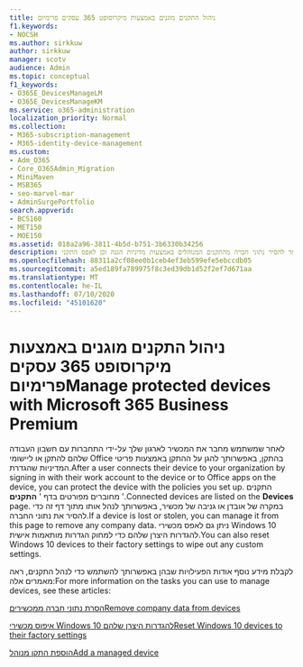 ```yaml
---
title: ניהול התקנים מוגנים באמצעות מיקרוסופט 365 עסקים פרימיום
f1.keywords:
- NOCSH
ms.author: sirkkuw
author: sirkkuw
manager: scotv
audience: Admin
ms.topic: conceptual
f1_keywords:
- O365E_DevicesManageLM
- O365E_DevicesManageKM
ms.service: o365-administration
localization_priority: Normal
ms.collection:
- M365-subscription-management
- M365-identity-device-management
ms.custom:
- Adm_O365
- Core_O365Admin_Migration
- MiniMaven
- MSB365
- seo-marvel-mar
- AdminSurgePortfolio
search.appverid:
- BCS160
- MET150
- MOE150
ms.assetid: 018a2a96-3811-4b5d-b751-3b6330b34256
description: למד להסיר נתוני חברה מהתקנים המנוהלים באמצעות מדיניות הגנה וכן לאפס התקני Windows 10 להגדרות היצרן שלהם.
ms.openlocfilehash: 88311a2cf08ee0b1ceb4ef3eb599efe5ebccdb05
ms.sourcegitcommit: a5ed189fa789975f8c3ed39db1d52f2ef7d671aa
ms.translationtype: MT
ms.contentlocale: he-IL
ms.lasthandoff: 07/10/2020
ms.locfileid: "45101620"
---
```

# <a name="manage-protected-devices-with-microsoft-365-business-premium"></a><span data-ttu-id="ff97f-103">ניהול התקנים מוגנים באמצעות מיקרוסופט 365 עסקים פרימיום</span><span class="sxs-lookup"><span data-stu-id="ff97f-103">Manage protected devices with Microsoft 365 Business Premium</span></span>

<span data-ttu-id="ff97f-104">לאחר שמשתמש מחבר את המכשיר לארגון שלך על-ידי התחברות עם חשבון העבודה שלהם להתקן או ליישומי Office בהתקן, באפשרותך להגן על ההתקן באמצעות פריטי המדיניות שהגדרת.</span><span class="sxs-lookup"><span data-stu-id="ff97f-104">After a user connects their device to your organization by signing in with their work account to the device or to Office apps on the device, you can protect the device with the policies you set up.</span></span> <span data-ttu-id="ff97f-105">התקנים מחוברים מפורטים בדף ' **התקנים** '.</span><span class="sxs-lookup"><span data-stu-id="ff97f-105">Connected devices are listed on the **Devices** page.</span></span> <span data-ttu-id="ff97f-106">במקרה של אובדן או גניבה של מכשיר, באפשרותך לנהל אותו מתוך דף זה כדי להסיר את נתוני החברה.</span><span class="sxs-lookup"><span data-stu-id="ff97f-106">If a device is lost or stolen, you can manage it from this page to remove any company data.</span></span> <span data-ttu-id="ff97f-107">ניתן גם לאפס מכשירי Windows 10 להגדרות היצרן שלהם כדי למחוק הגדרות מותאמות אישית.</span><span class="sxs-lookup"><span data-stu-id="ff97f-107">You can also reset Windows 10 devices to their factory settings to wipe out any custom settings.</span></span> 

<span data-ttu-id="ff97f-108">לקבלת מידע נוסף אודות הפעילויות שבהן באפשרותך להשתמש כדי לנהל התקנים, ראה מאמרים אלה:</span><span class="sxs-lookup"><span data-stu-id="ff97f-108">For more information on the tasks you can use to manage devices, see these articles:</span></span> 
  
[<span data-ttu-id="ff97f-109">הסרת נתוני חברה ממכשירים</span><span class="sxs-lookup"><span data-stu-id="ff97f-109">Remove company data from devices</span></span>](remove-company-data.md)
  
[<span data-ttu-id="ff97f-110">איפוס מכשירי Windows 10 להגדרות היצרן שלהם</span><span class="sxs-lookup"><span data-stu-id="ff97f-110">Reset Windows 10 devices to their factory settings</span></span>](reset-devices-to-factory-settings.md)

[<span data-ttu-id="ff97f-111">הוספת התקן מנוהל</span><span class="sxs-lookup"><span data-stu-id="ff97f-111">Add a managed device</span></span>](https://docs.microsoft.com/microsoft-365/business/app-protection-settings-for-android-and-ios)
  

